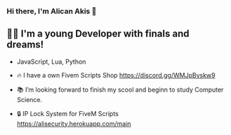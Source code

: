 ### Hi there, I'm Alican Akis  👋



## 🙍‍♂️ I'm a young Developer with finals and dreams!

- JavaScript, Lua, Python

- 🔥  I have a own Fivem Scripts Shop https://discord.gg/WMJpBvskw9
- 📚  I’m looking forward to finish my scool and beginn to study Computer Science.
- 🔒  IP Lock System for FiveM Scripts https://alisecurity.herokuapp.com/main

